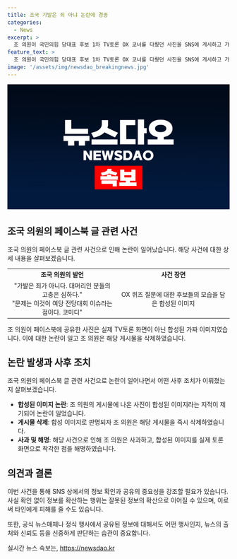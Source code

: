 ```yaml
---
title: 조국 가발은 죄 아냐 논란에 경종
categories:
  - News
excerpt: >
  조 의원이 국민의힘 당대표 후보 1차 TV토론 OX 코너를 다뤘던 사진을 SNS에 게시하고 가발은 죄가 아니다. 대머리인 분들의 고충은 심하다는 글을 올렸지만, 해당 사진이 가짜뉴스였음이 밝혀지자 글을 삭제했다. 조국 의원은 이것을 여당 전당대회 이슈로 코미디라고 덧붙였지만, 해당 사진은 합성된 가짜뉴스였다. 사진은 실제 토론과 무관한 것으로, 조작된 사진이었다.
feature_text: >
  조 의원이 국민의힘 당대표 후보 1차 TV토론 OX 코너를 다뤘던 사진을 SNS에 게시하고 가발은 죄가 아니다. 대머리인 분들의 고충은 심하다는 글을 올렸지만, 해당 사진이 가짜뉴스였음이 밝혀지자 글을 삭제했다. 조국 의원은 이것을 여당 전당대회 이슈로 코미디라고 덧붙였지만, 해당 사진은 합성된 가짜뉴스였다. 사진은 실제 토론과 무관한 것으로, 조작된 사진이었다.
image: '/assets/img/newsdao_breakingnews.jpg'
---
```


<p><img src="/assets/img/newsdao_breakingnews.jpg" alt="bookingtag 속보" /></p>

<h2 data-ke-size="size26">조국 의원의 페이스북 글 관련 사건</h2>

<p data-ke-size="size16">조국 의원의 페이스북 글 관련 사건으로 인해 논란이 일어났습니다. 해당 사건에 대한 상세 내용을 살펴보겠습니다.</p>

<table>
  <tbody>
    <tr>
      <td style="text-align: center; height: 17px;"><b>조국 의원의 발언</b></td>
      <td style="text-align: center; height: 17px;"><b>사건 장면</b></td>
    </tr>
    <tr>
      <td style="text-align: center; height: 17px;">"가발은 죄가 아니다. 대머리인 분들의 고충은 심하다."<br>"문제는 이것이 여당 전당대회 이슈라는 점이다. 코미디"</td>
      <td style="text-align: center; height: 17px;">OX 퀴즈 질문에 대한 후보들의 모습을 담은 합성된 이미지</td>
    </tr>
  </tbody>
</table>

<p data-ke-size="size16">조 의원이 페이스북에 공유한 사진은 실제 TV토론 화면이 아닌 합성된 가짜 이미지였습니다. 이에 대한 논란이 일고 조 의원은 해당 게시물을 삭제하였습니다.</p>

<h2 data-ke-size="size26">논란 발생과 사후 조치</h2>

<p data-ke-size="size16">조국 의원의 페이스북 글 관련 사건으로 논란이 일어나면서 어떤 사후 조치가 이뤄졌는지 살펴보겠습니다.</p>

<ul>
  <li><b>합성된 이미지 논란</b>: 조 의원의 게시물에 나온 사진이 합성된 이미지라는 지적이 제기되어 논란이 일었습니다.</li>
  <li><b>게시물 삭제</b>: 합성 이미지로 판명되자 조 의원은 해당 게시물을 즉시 삭제하였습니다.</li>
  <li><b>사과 및 해명</b>: 해당 사건으로 인해 조 의원은 사과하고, 합성된 이미지를 실제 토론 화면으로 착각한 점을 해명하였습니다.</li>
</ul>

<h2 data-ke-size="size26">의견과 결론</h2>

<p data-ke-size="size16">이번 사건을 통해 SNS 상에서의 정보 확인과 공유의 중요성을 강조할 필요가 있습니다. 사실 확인 없이 정보를 확산하는 행위는 잘못된 정보의 확산으로 이어질 수 있으며, 이로써 타인에게 피해를 줄 수도 있습니다.</p>

<p data-ke-size="size16">또한, 공식 뉴스매체나 정식 행사에서 공유된 정보에 대해서도 어떤 행사인지, 뉴스의 출처와 신뢰도 등을 신중하게 판단하는 습관이 중요합니다.</p>
실시간 뉴스 속보는, <a href="https://newsdao.kr" rel="dofollow">https://newsdao.kr</a>


